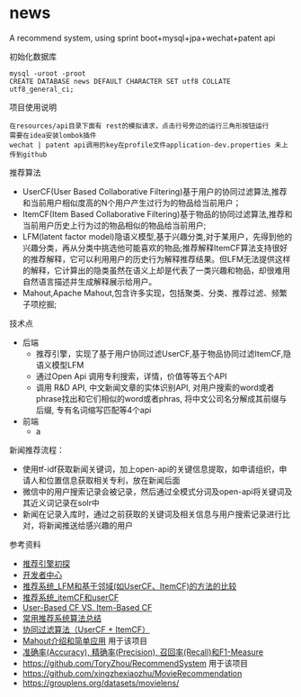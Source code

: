 # news
A recommend system, using sprint boot+mysql+jpa+wechat+patent api

初始化数据库
```
mysql -uroot -proot
CREATE DATABASE news DEFAULT CHARACTER SET utf8 COLLATE utf8_general_ci;
```
项目使用说明

    在resources/api目录下面有 rest的模拟请求，点击行号旁边的运行三角形按钮运行
    需要在idea安装lombok插件
    wechat | patent api调用的key在profile文件application-dev.properties 未上传到github

推荐算法
- UserCF(User Based Collaborative Filtering)基于用户的协同过滤算法,推荐和当前用户相似度高的N个用户产生过行为的物品给当前用户；
- ItemCF(Item Based Collaborative Filtering)基于物品的协同过滤算法,推荐和当前用户历史上行为过的物品相似的物品给当前用户;
- LFM(latent factor model)隐语义模型,基于兴趣分类,对于某用户，先得到他的兴趣分类，再从分类中挑选他可能喜欢的物品;推荐解释ItemCF算法支持很好的推荐解释，它可以利用用户的历史行为解释推荐结果。但LFM无法提供这样的解释，它计算出的隐类虽然在语义上却是代表了一类兴趣和物品，却很难用自然语言描述并生成解释展示给用户。
- Mahout,Apache Mahout,包含许多实现，包括聚类、分类、推荐过滤、频繁子项挖掘;

技术点
- 后端
    - 推荐引擎，实现了基于用户协同过滤UserCF,基于物品协同过滤ItemCF,隐语义模型LFM
    - 通过Open Api 调用专利搜索，详情，价值等等五个API
    - 调用 R&D API, 中文新闻文章的实体识别API, 对用户搜索的word或者phrase找出和它们相似的word或者phras, 将中文公司名分解成其前缀与后缀, 专有名词缩写匹配等4个api
- 前端
    - a

新闻推荐流程：
- 使用tf-idf获取新闻关键词，加上open-api的关键信息提取，如申请组织，申请人和位置信息获取相关专利，放在新闻后面
- 微信中的用户搜索记录会被记录，然后通过全模式分词及open-api将关键词及其近义词记录在solr中
- 新闻在记录入库时，通过之前获取的关键词及相关信息与用户搜索记录进行比对，将新闻推送给感兴趣的用户

参考资料
- [推荐引擎初探](https://www.ibm.com/developerworks/cn/web/1103_zhaoct_recommstudy1/index.html#icomments)
- [开发者中心](dev.zhihuiya.com)
- [推荐系统_LFM和基于邻域(如UserCF、ItemCF)的方法的比较](https://blog.csdn.net/u011263983/article/details/51538971)
- [推荐系统_itemCF和userCF](https://blog.csdn.net/u011263983/article/details/51498458)
- [User-Based CF VS. Item-Based CF](https://my.oschina.net/zhangjiawen/blog/185625)
- [常用推荐系统算法总结](http://www.cnblogs.com/hdk1993/p/5114368.html)
- [协同过滤算法（UserCF + ItemCF）](https://www.jianshu.com/p/bf687ffc540d)
- [Mahout介绍和简单应用](https://www.cnblogs.com/ahu-lichang/p/7073836.html) 用于该项目
- [准确率(Accuracy), 精确率(Precision), 召回率(Recall)和F1-Measure](https://blog.argcv.com/articles/1036.c)
- https://github.com/ToryZhou/RecommendSystem 用于该项目
- https://github.com/xingzhexiaozhu/MovieRecommendation
- https://grouplens.org/datasets/movielens/